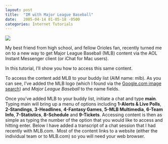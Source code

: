 ```yaml
---
layout: post
title:  "IM with Major League Baseball"
date:   2005-04-14 01-05-18 -0500
categories: Internet Tutorials
---
```


![][1]

My best friend from high school, and fellow Orioles fan, recently turned me on to a new way to get Major League Baseball (MLB) content via the AOL Instant Messenger client (or iChat for Mac users).

In this tutorial, I’ll show you how to access this same content.

To access the content add MLB to your buddy list (AIM name: mlb). As you can see, I’ve added the MLB logo (which I found via the [Google.com image search][2]) and *Major League Baseball* to the name fields.

Once you’ve added MLB to your buddy list, initiate a chat and type **main**. Typing main will bring up a menu of options including **1-Alerts & Live Polls**, **2-Standings**, **3-Headlines**, **4-Fantasy Games**, **5-MLB Multimedia**, **6-Team Info**, **7-Statistics**, **8-Schedule** and **9-Tickets**. Accessing content is then as simple as typing the number of the option that you would like to access and hitting enter. Below I have added a transcript of a chat session that I had recently with MLB.com.  Most of the content links to a website (either the individual team or to MLB.com) so you will need your web browser.

 [1]: http://www.gbradhopkins.com/images/internet/MLB-Gameday/AIM-Card.gif
 [2]: http://images.google.com/images?q=mlb&hl=en&lr=&client=safari&rls=en&sa=N&tab=wi


